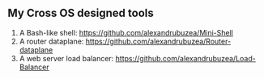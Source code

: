 ## My Cross OS designed tools

1. A Bash-like shell: https://github.com/alexandrubuzea/Mini-Shell
1. A router dataplane: https://github.com/alexandrubuzea/Router-dataplane
1. A web server load balancer: https://github.com/alexandrubuzea/Load-Balancer


